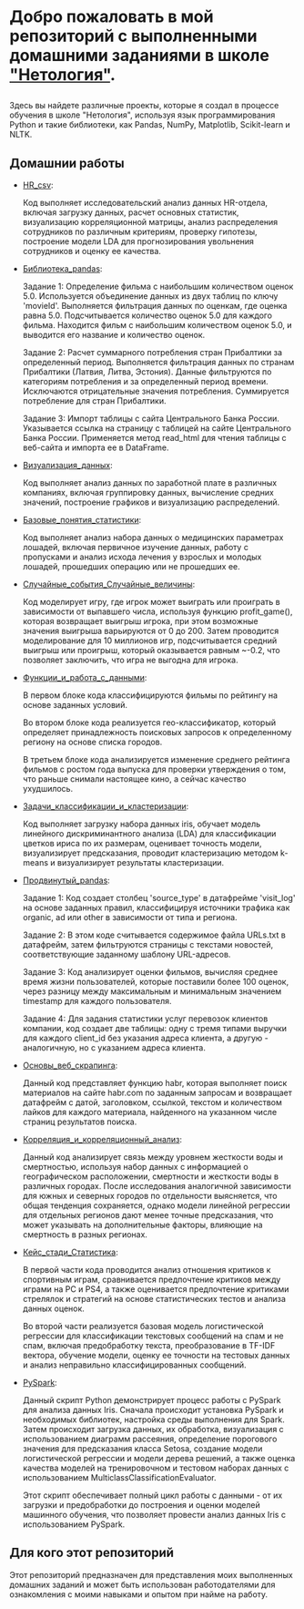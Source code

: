 <!DOCTYPE html>
<html>
<body>
    <h1>Добро пожаловать в мой репозиторий с выполненными домашними заданиями в школе <a href="https://netology.ru">"Нетология"</a>.</p></h1>
    <p>Здесь вы найдете различные проекты, которые я создал в процессе обучения в школе "Нетология", используя язык программирования Python и такие библиотеки, как Pandas, NumPy, Matplotlib, Scikit-learn и NLTK.</p>
    <h2>Домашнии работы</h2>
    <ul>
        <li><a href="https://github.com/olodenm/info_2022_olo/blob/Netology_HW/HR_csv.ipynb">HR_csv</a>: 
        
  Код выполняет исследовательский анализ данных HR-отдела, включая загрузку данных, расчет основных статистик, визуализацию корреляционной матрицы, анализ распределения сотрудников по различным критериям, проверку гипотезы, построение модели LDA для прогнозирования увольнения сотрудников и оценку ее качества.</li>
        <li><a href="https://github.com/olodenm/info_2022_olo/blob/Netology_HW/%D0%91%D0%B8%D0%B1%D0%BB%D0%B8%D0%BE%D1%82%D0%B5%D0%BA%D0%B0_pandas.ipynb">Библиотека_pandas</a>: 
        
Задание 1: Определение фильма с наибольшим количеством оценок 5.0.
Используется объединение данных из двух таблиц по ключу 'movieId'.
Выполняется фильтрация данных по оценкам, где оценка равна 5.0.
Подсчитывается количество оценок 5.0 для каждого фильма.
Находится фильм с наибольшим количеством оценок 5.0, и выводится его название и количество оценок.

Задание 2: Расчет суммарного потребления стран Прибалтики за определенный период.
Выполняется фильтрация данных по странам Прибалтики (Латвия, Литва, Эстония).
Данные фильтруются по категориям потребления и за определенный период времени.
Исключаются отрицательные значения потребления.
Суммируется потребление для стран Прибалтики.

Задание 3: Импорт таблицы с сайта Центрального Банка России.
Указывается ссылка на страницу с таблицей на сайте Центрального Банка России.
Применяется метод read_html для чтения таблицы с веб-сайта и импорта ее в DataFrame.</li>
        <li><a href="https://github.com/olodenm/info_2022_olo/blob/Netology_HW/%D0%92%D0%B8%D0%B7%D1%83%D0%B0%D0%BB%D0%B8%D0%B7%D0%B0%D1%86%D0%B8%D1%8F_%D0%B4%D0%B0%D0%BD%D0%BD%D1%8B%D1%85.ipynb">Визуализация_данных</a>: 

Код выполняет анализ данных по заработной плате в различных компаниях, включая группировку данных, вычисление средних значений, построение графиков и визуализацию распределений.</li>
        <li><a href="https://github.com/olodenm/info_2022_olo/blob/Netology_HW/%D0%91%D0%B0%D0%B7%D0%BE%D0%B2%D1%8B%D0%B5_%D0%BF%D0%BE%D0%BD%D1%8F%D1%82%D0%B8%D1%8F_%D1%81%D1%82%D0%B0%D1%82%D0%B8%D1%81%D1%82%D0%B8%D0%BA%D0%B8.ipynb">Базовые_понятия_статистики</a>: 

Код выполняет анализ набора данных о медицинских параметрах лошадей, включая первичное изучение данных, работу с пропусками и анализ исхода лечения у взрослых и молодых лошадей, прошедших операцию или не прошедших ее.</li>
        <li><a href="https://github.com/olodenm/info_2022_olo/blob/Netology_HW/%D0%A1%D0%BB%D1%83%D1%87%D0%B0%D0%B9%D0%BD%D1%8B%D0%B5_%D1%81%D0%BE%D0%B1%D1%8B%D1%82%D0%B8%D1%8F_%D0%A1%D0%BB%D1%83%D1%87%D0%B0%D0%B9%D0%BD%D1%8B%D0%B5_%D0%B2%D0%B5%D0%BB%D0%B8%D1%87%D0%B8%D0%BD%D1%8B.ipynb">Случайные_события_Случайные_величины</a>: 
        
Код моделирует игру, где игрок может выиграть или проиграть в зависимости от выпавшего числа, используя функцию profit_game(), которая возвращает выигрыш игрока, при этом возможные значения выигрыша варьируются от 0 до 200. Затем проводится моделирование для 10 миллионов игр, подсчитывается средний выигрыш или проигрыш, который оказывается равным ~-0.2, что позволяет заключить, что игра не выгодна для игрока.</li>
        <li><a href="https://github.com/olodenm/info_2022_olo/blob/Netology_HW/%D0%A4%D1%83%D0%BD%D0%BA%D1%86%D0%B8%D0%B8_%D0%B8_%D1%80%D0%B0%D0%B1%D0%BE%D1%82%D0%B0_%D1%81_%D0%B4%D0%B0%D0%BD%D0%BD%D1%8B%D0%BC%D0%B8.ipynb">Функции_и_работа_с_данными</a>: 

В первом блоке кода классифицируются фильмы по рейтингу на основе заданных условий.

Во втором блоке кода реализуется гео-классификатор, который определяет принадлежность поисковых запросов к определенному региону на основе списка городов.

В третьем блоке кода анализируется изменение среднего рейтинга фильмов с ростом года выпуска для проверки утверждения о том, что раньше снимали настоящее кино, а сейчас качество ухудшилось.</li>
        <li><a href="https://github.com/olodenm/info_2022_olo/blob/Netology_HW/%D0%97%D0%B0%D0%B4%D0%B0%D1%87%D0%B8_%D0%BA%D0%BB%D0%B0%D1%81%D1%81%D0%B8%D1%84%D0%B8%D0%BA%D0%B0%D1%86%D0%B8%D0%B8_%D0%B8_%D0%BA%D0%BB%D0%B0%D1%81%D1%82%D0%B5%D1%80%D0%B8%D0%B7%D0%B0%D1%86%D0%B8%D0%B8.ipynb">Задачи_классификации_и_кластеризации</a>: 
        
Код выполняет загрузку набора данных iris, обучает модель линейного дискриминантного анализа (LDA) для классификации цветков ириса по их размерам, оценивает точность модели, визуализирует предсказания, проводит кластеризацию методом k-means и визуализирует результаты кластеризации.</li>
        <li><a href="https://github.com/olodenm/info_2022_olo/blob/Netology_HW/%D0%9F%D1%80%D0%BE%D0%B4%D0%B2%D0%B8%D0%BD%D1%83%D1%82%D1%8B%D0%B9_pandas.ipynb">Продвинутый_pandas</a>: 

Задание 1: Код создает столбец 'source_type' в датафрейме 'visit_log' на основе заданных правил, классифицируя источники трафика как organic, ad или other в зависимости от типа и региона.

Задание 2: В этом коде считывается содержимое файла URLs.txt в датафрейм, затем фильтруются страницы с текстами новостей, соответствующие заданному шаблону URL-адресов.

Задание 3: Код анализирует оценки фильмов, вычисляя среднее время жизни пользователей, которые поставили более 100 оценок, через разницу между максимальным и минимальным значением timestamp для каждого пользователя.

Задание 4: Для задания статистики услуг перевозок клиентов компании, код создает две таблицы: одну с тремя типами выручки для каждого client_id без указания адреса клиента, а другую - аналогичную, но с указанием адреса клиента.</li>
        <li><a href="https://github.com/olodenm/info_2022_olo/blob/Netology_HW/%D0%9E%D1%81%D0%BD%D0%BE%D0%B2%D1%8B_%D0%B2%D0%B5%D0%B1_%D1%81%D0%BA%D1%80%D0%B0%D0%BF%D0%B8%D0%BD%D0%B3%D0%B0.ipynb">Основы_веб_скрапинга</a>: 

Данный код представляет функцию habr, которая выполняет поиск материалов на сайте habr.com по заданным запросам и возвращает датафрейм с датой, заголовком, ссылкой, текстом и количеством лайков для каждого материала, найденного на указанном числе страниц результатов поиска.</li>
        <li><a href="https://github.com/olodenm/info_2022_olo/blob/Netology_HW/%D0%9A%D0%BE%D1%80%D1%80%D0%B5%D0%BB%D1%8F%D1%86%D0%B8%D1%8F_%D0%B8_%D0%BA%D0%BE%D1%80%D1%80%D0%B5%D0%BB%D1%8F%D1%86%D0%B8%D0%BE%D0%BD%D0%BD%D1%8B%D0%B9_%D0%B0%D0%BD%D0%B0%D0%BB%D0%B8%D0%B7.ipynb">Корреляция_и_корреляционный_анализ</a>: 

Данный код анализирует связь между уровнем жесткости воды и смертностью, используя набор данных с информацией о географическом расположении, смертности и жесткости воды в различных городах. После исследования аналогичной зависимости для южных и северных городов по отдельности выясняется, что общая тенденция сохраняется, однако модели линейной регрессии для отдельных регионов дают менее точные предсказания, что может указывать на дополнительные факторы, влияющие на смертность в разных регионах.</li>
        <li><a href="https://github.com/olodenm/info_2022_olo/blob/Netology_HW/%D0%9A%D0%B5%D0%B9%D1%81_%D1%81%D1%82%D0%B0%D0%B4%D0%B8_%D0%A1%D1%82%D0%B0%D1%82%D0%B8%D1%81%D1%82%D0%B8%D0%BA%D0%B0.ipynb">Кейс_стади_Статистика</a>:
        
В первой части кода проводится анализ отношения критиков к спортивным играм, сравнивается предпочтение критиков между играми на PC и PS4, а также оценивается предпочтение критиками стрелялок и стратегий на основе статистических тестов и анализа данных оценок.

Во второй части реализуется базовая модель логистической регрессии для классификации текстовых сообщений на спам и не спам, включая предобработку текста, преобразование в TF-IDF вектора, обучение модели, оценку ее точности на тестовых данных и анализ неправильно классифицированных сообщений.</li>
        <li><a href="https://github.com/olodenm/info_2022_olo/blob/Netology_HW/PySpark.ipynb">PySpark</a>:
        
Данный скрипт Python демонстрирует процесс работы с PySpark для анализа данных Iris. Сначала происходит установка PySpark и необходимых библиотек, настройка среды выполнения для Spark. Затем происходит загрузка данных, их обработка, визуализация с использованием диаграмм рассеяния, определение порогового значения для предсказания класса Setosa, создание модели логистической регрессии и модели дерева решений, а также оценка качества моделей на тренировочном и тестовом наборах данных с использованием MulticlassClassificationEvaluator.

Этот скрипт обеспечивает полный цикл работы с данными - от их загрузки и предобработки до построения и оценки моделей машинного обучения, что позволяет провести анализ данных Iris с использованием PySpark.</li>
    </ul>
    <h2>Для кого этот репозиторий</h2>
    <p>Этот репозиторий предназначен для представления моих выполненных домашних заданий и может быть использован работодателями для ознакомления с моими навыками и опытом при найме на работу.</p>
</body>
</html>
